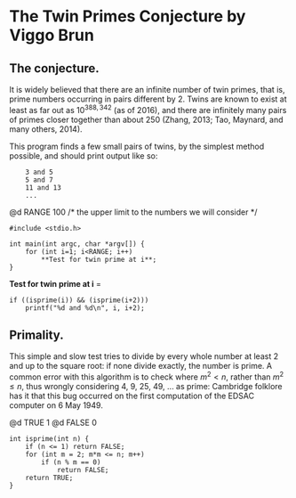 # The Twin Primes Conjecture by Viggo Brun

## The conjecture.

It is widely believed that there are an infinite number of twin primes, that
is, prime numbers occurring in pairs different by 2. Twins are known to exist
at least as far out as $10^{388,342}$ (as of 2016), and there are infinitely
many pairs of primes closer together than about 250 (Zhang, 2013; Tao, Maynard,
and many others, 2014).

This program finds a few small pairs of twins, by the simplest method possible,
and should print output like so:

``` prose
	3 and 5
	5 and 7
	11 and 13
	...
```

@d RANGE 100 /* the upper limit to the numbers we will consider */

	#include <stdio.h>

	int main(int argc, char *argv[]) {
		for (int i=1; i<RANGE; i++)
			**Test for twin prime at i**;
	}

**Test for twin prime at i** =

	if ((isprime(i)) && (isprime(i+2)))
		printf("%d and %d\n", i, i+2);

## Primality.

This simple and slow test tries to divide by every whole number at least
2 and up to the square root: if none divide exactly, the number is prime.
A common error with this algorithm is to check where $m^2 < n$, rather
than $m^2 \leq n$, thus wrongly considering 4, 9, 25, 49, ... as prime:
Cambridge folklore has it that this bug occurred on the first computation
of the EDSAC computer on 6 May 1949.

@d TRUE 1
@d FALSE 0

	int isprime(int n) {
		if (n <= 1) return FALSE;
		for (int m = 2; m*m <= n; m++)
			if (n % m == 0)
				return FALSE;
		return TRUE;
	}
